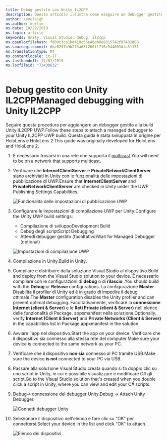 ```yaml
---
title: Debug gestito con Unity IL2CPP
description: Questo articolo illustra come eseguire un debugger gestito nel progetto Unity IL2CPP UWP.
author: keveleigh
ms.author: kurtie
ms.date: 10/22/2019
ms.topic: article
keywords: Unity, Visual Studio, debug, il2cpp
ms.openlocfilehash: fd09c3ca1bd410c56e46eb8e8815742f87482d08
ms.sourcegitcommit: 6bc6757b9b273a63f260f1716c944603dfa51151
ms.translationtype: MT
ms.contentlocale: it-IT
ms.lasthandoff: 11/01/2019
ms.locfileid: "73439632"
---
```

# <a name="managed-debugging-with-unity-il2cpp"></a><span data-ttu-id="6e579-104">Debug gestito con Unity IL2CPP</span><span class="sxs-lookup"><span data-stu-id="6e579-104">Managed debugging with Unity IL2CPP</span></span>

<span data-ttu-id="6e579-105">Seguire questa procedura per aggiungere un debugger gestito alla build Unity IL2CPP UWP.</span><span class="sxs-lookup"><span data-stu-id="6e579-105">Follow these steps to attach a managed debugger to your Unity IL2CPP UWP build.</span></span> <span data-ttu-id="6e579-106">Questa guida è stata sviluppata in origine per HoloLens e HoloLens 2.</span><span class="sxs-lookup"><span data-stu-id="6e579-106">This guide was originally developed for HoloLens and HoloLens 2.</span></span>

1. <span data-ttu-id="6e579-107">È necessario trovarsi in una rete che supporta il [multicast](https://en.wikipedia.org/wiki/Multicast).</span><span class="sxs-lookup"><span data-stu-id="6e579-107">You will need to be on a network that supports [multicast](https://en.wikipedia.org/wiki/Multicast).</span></span>
1. <span data-ttu-id="6e579-108">Verificare che **InternetClientServer** e **PrivateNetworkClientServer** siano archiviati in Unity con le funzionalità delle impostazioni di pubblicazione di UWP.</span><span class="sxs-lookup"><span data-stu-id="6e579-108">Ensure that **InternetClientServer** and **PrivateNetworkClientServer** are checked in Unity under the UWP Publishing Settings Capabilities.</span></span>

    ![Funzionalità delle impostazioni di pubblicazione UWP](images/il2cpp-debugging-capabilities.png)

1. <span data-ttu-id="6e579-110">Configurare le impostazioni di compilazione UWP per Unity:</span><span class="sxs-lookup"><span data-stu-id="6e579-110">Configure the Unity UWP build settings:</span></span>
    - <span data-ttu-id="6e579-111">Compilazione di sviluppo</span><span class="sxs-lookup"><span data-stu-id="6e579-111">Development Build</span></span>
    - <span data-ttu-id="6e579-112">Debug degli script</span><span class="sxs-lookup"><span data-stu-id="6e579-112">Script Debugging</span></span>
    - <span data-ttu-id="6e579-113">Attendi debugger gestito (facoltativo)</span><span class="sxs-lookup"><span data-stu-id="6e579-113">Wait for Managed Debugger (optional)</span></span>

    ![Impostazioni di compilazione UWP](images/il2cpp-debugging-build.png)

1. <span data-ttu-id="6e579-115">Compilazione in Unity.</span><span class="sxs-lookup"><span data-stu-id="6e579-115">Build in Unity.</span></span>
1. <span data-ttu-id="6e579-116">Compilare e distribuire dalla soluzione Visual Studio al dispositivo.</span><span class="sxs-lookup"><span data-stu-id="6e579-116">Build and deploy from the Visual Studio solution to your device.</span></span> <span data-ttu-id="6e579-117">È necessario compilare con le configurazioni di **debug** o di **rilascio** .</span><span class="sxs-lookup"><span data-stu-id="6e579-117">You should build with the **Debug** or **Release** configurations.</span></span> <span data-ttu-id="6e579-118">La configurazione **Master** Disabilita il profiler di Unity ed è in grado di impedire il debug ottimale.</span><span class="sxs-lookup"><span data-stu-id="6e579-118">The **Master** configuration disables the Unity profiler and can prevent optimal debugging.</span></span> <span data-ttu-id="6e579-119">Facoltativamente, verificare la **connessione Internet (client & Server)** e le **Reti Private (client & Server)** nell'elenco delle funzionalità di Package. appxmanifest nella soluzione.</span><span class="sxs-lookup"><span data-stu-id="6e579-119">Optionally, verify **Internet (Client & Server)** and **Private Networks (Client & Server)** in the capabilities list in Package.appxmanifest in the solution.</span></span>
1. <span data-ttu-id="6e579-120">Avviare l'app nel dispositivo.</span><span class="sxs-lookup"><span data-stu-id="6e579-120">Start the app on your device.</span></span> <span data-ttu-id="6e579-121">Verificare che il dispositivo sia connesso alla stessa rete del computer.</span><span class="sxs-lookup"><span data-stu-id="6e579-121">Make sure your device is connected to the same network as your PC.</span></span>
1. <span data-ttu-id="6e579-122">Verificare che il dispositivo **non sia** connesso al PC tramite USB.</span><span class="sxs-lookup"><span data-stu-id="6e579-122">Make sure the device **is not** connected to your PC via USB.</span></span>
1. <span data-ttu-id="6e579-123">Passare alla soluzione Visual Studio creata quando si fa doppio clic su uno script in Unity, in cui è possibile visualizzare e modificare C# gli script.</span><span class="sxs-lookup"><span data-stu-id="6e579-123">Go to the Visual Studio solution that's created when you double click a script in Unity, where you can view and edit your C# scripts.</span></span>
1. <span data-ttu-id="6e579-124">Debug-> connessione del debugger Unity.</span><span class="sxs-lookup"><span data-stu-id="6e579-124">Debug -> Attach Unity Debugger.</span></span>

    ![Connetti debugger Unity](images/il2cpp-debugging-attach.png)

1. <span data-ttu-id="6e579-126">Selezionare il dispositivo nell'elenco e fare clic su "OK" per connettersi.</span><span class="sxs-lookup"><span data-stu-id="6e579-126">Select your device in the list and click "OK" to attach.</span></span>

    ![Elenco dei dispositivi](images/il2cpp-debugging-machines.png)
